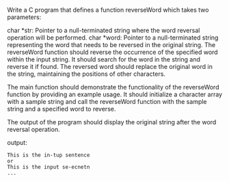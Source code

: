 Write a C program that defines a function reverseWord which takes two parameters:

char *str: Pointer to a null-terminated string where the word reversal operation will be performed.
char *word: Pointer to a null-terminated string representing the word that needs to be reversed in the original string.
The reverseWord function should reverse the occurrence of the specified word within the input string. It should search for the word in the string and reverse it if found. The reversed word should replace the original word in the string, maintaining the positions of other characters.

The main function should demonstrate the functionality of the reverseWord function by providing an example usage. It should initialize a character array with a sample string and call the reverseWord function with the sample string and a specified word to reverse.

The output of the program should display the original string after the word reversal operation.

output:

```
This is the in-tup sentence
or
This is the input se-ecnetn 
...

```
